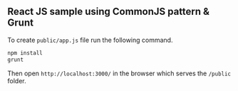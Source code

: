 ## React JS sample using CommonJS pattern & Grunt

To create `public/app.js` file run the following command.

```bash
npm install
grunt
```

Then open `http://localhost:3000/` in the browser which serves the `/public` folder.
